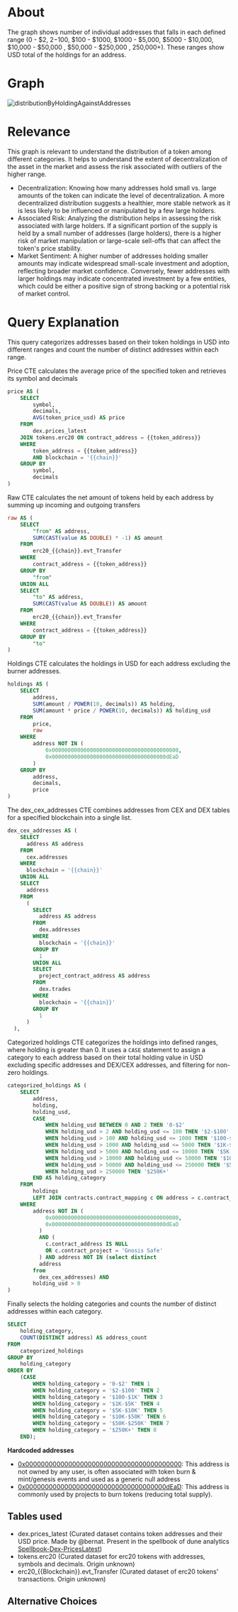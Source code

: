 # About

The graph shows number of individual addresses that falls in each defined range (0 - $2, $2-$100, $100 - $1000, $1000 - $5,000, $5000 - $10,000, $10,000 - $50,000 , $50,000 - $250,000 , 250,000+). These ranges show USD total of the holdings for an address.

# Graph

![distributionByHoldingAgainstAddresses](distribution-by-holding-against-addresses.png)

# Relevance

This graph is relevant to understand the distribution of a token among different categories. It helps to understand the extent of decentralization of the asset in the market and assess the risk associated with outliers of the higher range.

- Decentralization: Knowing how many addresses hold small vs. large amounts of the token can indicate the level of decentralization. A more decentralized distribution suggests a healthier, more stable network as it is less likely to be influenced or manipulated by a few large holders.
- Associated Risk: Analyzing the distribution helps in assessing the risk associated with large holders. If a significant portion of the supply is held by a small number of addresses (large holders), there is a higher risk of market manipulation or large-scale sell-offs that can affect the token's price stability.
- Market Sentiment: A higher number of addresses holding smaller amounts may indicate widespread small-scale investment and adoption, reflecting broader market confidence. Conversely, fewer addresses with larger holdings may indicate concentrated investment by a few entities, which could be either a positive sign of strong backing or a potential risk of market control.

# Query Explanation

This query categorizes addresses based on their token holdings in USD into different ranges and count the number of distinct addresses within each range.

Price CTE calculates the average price of the specified token and retrieves its symbol and decimals

```sql
price AS (
    SELECT
        symbol,
        decimals,
        AVG(token_price_usd) AS price
    FROM
        dex.prices_latest
    JOIN tokens.erc20 ON contract_address = {{token_address}}
    WHERE
        token_address = {{token_address}}
        AND blockchain = '{{chain}}'
    GROUP BY
        symbol,
        decimals
)
```

Raw CTE calculates the net amount of tokens held by each address by summing up incoming and outgoing transfers

```sql
raw AS (
    SELECT
        "from" AS address,
        SUM(CAST(value AS DOUBLE) * -1) AS amount
    FROM
        erc20_{{chain}}.evt_Transfer
    WHERE
        contract_address = {{token_address}}
    GROUP BY
        "from"
    UNION ALL
    SELECT
        "to" AS address,
        SUM(CAST(value AS DOUBLE)) AS amount
    FROM
        erc20_{{chain}}.evt_Transfer
    WHERE
        contract_address = {{token_address}}
    GROUP BY
        "to"
)
```

Holdings CTE calculates the holdings in USD for each address excluding the burner addresses.

```sql
holdings AS (
    SELECT
        address,
        SUM(amount / POWER(10, decimals)) AS holding,
        SUM(amount * price / POWER(10, decimals)) AS holding_usd
    FROM
        price,
        raw
    WHERE
        address NOT IN (
            0x0000000000000000000000000000000000000000,
            0x000000000000000000000000000000000000dEaD
        )
    GROUP BY
        address,
        decimals,
        price
)
```

The dex_cex_addresses CTE combines addresses from CEX and DEX tables for a specified blockchain into a single list.

```sql
dex_cex_addresses AS (
    SELECT
      address AS address
    FROM
      cex.addresses
    WHERE
      blockchain = '{{chain}}'
    UNION ALL
    SELECT
      address
    FROM
      (
        SELECT
          address AS address
        FROM
          dex.addresses
        WHERE
          blockchain = '{{chain}}'
        GROUP BY
          1
        UNION ALL
        SELECT
          project_contract_address AS address
        FROM
          dex.trades
        WHERE
          blockchain = '{{chain}}'
        GROUP BY
          1
      )
  ),
```

Categorized holdings CTE categorizes the holdings into defined ranges, where holding is greater than 0. It uses a `CASE` statement to assign a category to each address based on their total holding value in USD excluding specific addresses and DEX/CEX addresses, and filtering for non-zero holdings.

```sql
categorized_holdings AS (
    SELECT
        address,
        holding,
        holding_usd,
        CASE
            WHEN holding_usd BETWEEN 0 AND 2 THEN '0-$2'
            WHEN holding_usd > 2 AND holding_usd <= 100 THEN '$2-$100'
            WHEN holding_usd > 100 AND holding_usd <= 1000 THEN '$100-$1K'
            WHEN holding_usd > 1000 AND holding_usd <= 5000 THEN '$1K-$5K'
            WHEN holding_usd > 5000 AND holding_usd <= 10000 THEN '$5K-$10K'
            WHEN holding_usd > 10000 AND holding_usd <= 50000 THEN '$10K-$50K'
            WHEN holding_usd > 50000 AND holding_usd <= 250000 THEN '$50K-$250K'
            WHEN holding_usd > 250000 THEN '$250K+'
        END AS holding_category
    FROM
        holdings
        LEFT JOIN contracts.contract_mapping c ON address = c.contract_address
    WHERE
        address NOT IN (
            0x0000000000000000000000000000000000000000,
            0x000000000000000000000000000000000000dEaD
          )
          AND (
            c.contract_address IS NULL
            OR c.contract_project = 'Gnosis Safe'
          ) AND address NOT IN (select distinct
          address
        from
          dex_cex_addresses) AND
        holding_usd > 0
)
```

Finally selects the holding categories and counts the number of distinct addresses within each category.

```sql
SELECT
    holding_category,
    COUNT(DISTINCT address) AS address_count
FROM
    categorized_holdings
GROUP BY
    holding_category
ORDER BY
    (CASE
        WHEN holding_category = '0-$2' THEN 1
        WHEN holding_category = '$2-$100' THEN 2
        WHEN holding_category = '$100-$1K' THEN 3
        WHEN holding_category = '$1K-$5K' THEN 4
        WHEN holding_category = '$5K-$10K' THEN 5
        WHEN holding_category = '$10K-$50K' THEN 6
        WHEN holding_category = '$50K-$250K' THEN 7
        WHEN holding_category = '$250K+' THEN 8
    END);
```

**Hardcoded addresses**

- [0x0000000000000000000000000000000000000000](https://etherscan.io/address/0x0000000000000000000000000000000000000000): This address is not owned by any user, is often associated with token burn & mint/genesis events and used as a generic null address
- [0x000000000000000000000000000000000000dEaD](https://etherscan.io/address/0x000000000000000000000000000000000000dEaD): This address is commonly used by projects to burn tokens (reducing total supply).

## Tables used

- dex.prices_latest (Curated dataset contains token addresses and their USD price. Made by @bernat. Present in the spellbook of dune analytics [Spellbook-Dex-PricesLatest](https://github.com/duneanalytics/spellbook/blob/main/models/dex/dex_prices_latest.sql))
- tokens.erc20 (Curated dataset for erc20 tokens with addresses, symbols and decimals. Origin unknown)
- erc20\_{{Blockchain}}.evt_Transfer (Curated dataset of erc20 tokens' transactions. Origin unknown)

## Alternative Choices
